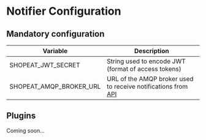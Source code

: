 # Notifier Configuration

## Mandatory configuration

|Variable|Description|
|-|-|
|SHOPEAT_JWT_SECRET|String used to encode JWT (format of access tokens)|
|SHOPEAT_AMQP_BROKER_URL|URL of the AMQP broker used to receive notifications from [API](../../api)|

## Plugins

Coming soon...
